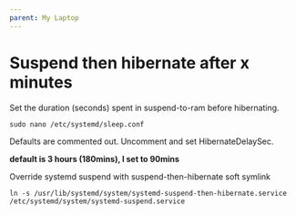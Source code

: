 ```yaml
---
parent: My Laptop
---
```


# Suspend then hibernate after x minutes

Set the duration (seconds) spent in suspend-to-ram before hibernating.

```sudo nano /etc/systemd/sleep.conf```

Defaults are commented out. Uncomment and set HibernateDelaySec.

__default is 3 hours (180mins), I set to 90mins__

Override systemd suspend with suspend-then-hibernate soft symlink

```ln -s /usr/lib/systemd/system/systemd-suspend-then-hibernate.service /etc/systemd/system/systemd-suspend.service```